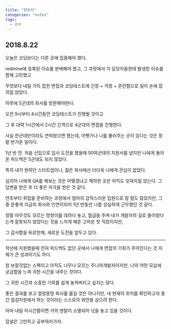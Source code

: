 ```yaml
---
title: "현위치"
categories: "notes"
tags:
  - 준비
---
```


## 2018.8.22 

오늘은 코딩보다는 다른 곳에 집중해야 했다.

redmine에 등록된 이슈를 분배해야 했고, 그 과정에서 각 담당자들한테 발생한 이슈를 함께 고민했고

무엇보다 내일 가득 잡힌 면접과 코딩테스트에 긴장 + 걱정 + 혼란함으로 일이 손에 잡히질 않았다.

하루에 5군데의 회사를 방문해야한다.

오전 9시부터 4시간동안 코딩테스트가 진행될 것이고

그 후 대략 1시간에서 2시간 간격으로 4군데의 면접을 진행한다.

사실 한군데만이라도 연락왔으면 했는데, 어쨋거나 나를 불러주는 곳이 있다는 것은 정말 반가운 일이다.

1년 반 전. 처음 신입으로 입사 도전을 했을때 50여군데의 지원서를 냈지만 나에게 돌아온 피드백은 5군데도 되지 않았다.

특히 내가 원하던 스타트업이나, 젊은 회사에선 더더욱 나에게 관심이 없었다.

심지어 나에게 QA를 해보는 것은 어떻겠냐고 제의한 곳은 아직도 잊혀지질 않는다. 그 답변을 받은 후 더 좋은 자극을 받은 것 같다.

연초부터 취업을 준비하는 과정에서 엄마의 갑작스러운 입원으로 참 탈도 많았지만, 그 중 운좋게 지금의 회사와 인연이되어 1년 반동안 나름 성실하게 근무했던 것 같다.

정말 아무것도 모르는 멍청이를 데려다 놓고, 월급을 주며 내가 개발자의 길로 들어왔다는게 잘못되지 않았다는 것을 느끼게 해준 고마운 첫 직장이지만,

그 감사함을 뒤로한채, 새로운 도전을 앞두고 있다.

--- 

작년에 지원했을때 전혀 피드백도 없던 곳에서 나에게 면접의 기회가 주어진다는 것 자체가 큰 성과이기도 하다.

참 보잘것없는 스펙이고 아직도 너무나 모르는 주니어개발자이지만, 나의 어떤 모습에 궁금함을 느껴 귀한 시간을 내주는 것이다.

그 귀한 시간과 소중한 기회를 쉽게 놓쳐버리고 싶지는 않다.

좋은 결과를 보고 얼렁뚱땅 회사를 옮길 것은 아니지만, 내 현재의 위치를 확인하고자 중간 점검차원에서 하는 것이라는 스스로의 위안을 삼으려 한다.

아마 내일 이시간쯤이면 거의 멘탈이 소멸되어 넋을 놓고 있을 것이다.

잡설은 그만하고 공부하러가자.
